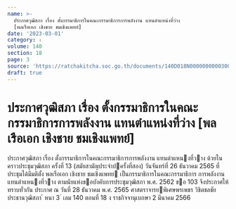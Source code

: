 ```yaml
---
name: >-
  ประกาศวุฒิสภา เรื่อง ตั้งกรรมาธิการในคณะกรรมาธิการการพลังงาน แทนตำแหน่งที่ว่าง
  [พลเรือเอก เชิงชาย ชมเชิงแพทย์]
date: '2023-03-01'
category: ง
volume: 140
section: 18
page: 3
source: 'https://ratchakitcha.soc.go.th/documents/140D018N0000000000300.pdf'
draft: true
---
```


# ประกาศวุฒิสภา เรื่อง ตั้งกรรมาธิการในคณะกรรมาธิการการพลังงาน แทนตำแหน่งที่ว่าง [พลเรือเอก เชิงชาย ชมเชิงแพทย์]

ประกาศวุฒิสภา เรื่อง ตั้งกรรมาธิการในคณะกรรมาธิการการพลังงาน แทนตําแหนงที่วาง ด้วยในคราวประชุมวุฒิสภา ครั้งที่ 13 (สมัยสามัญประจําปครั้งที่สอง) วันจันทร์ที่ 26 ธันวาคม 2565 ที่ประชุมได้มีมติตั้ง พลเรือเอก เชิงชาย ชมเชิงแพทย เป็นกรรมาธิการในคณะกรรมาธิการ การพลังงาน แทนตําแหนงที่วาง ตามนัยแห่งขอบังคับการประชุมวุฒิสภา พ.ศ. 2562 ขอ 103 จึงประกาศให้ทราบทั่วกัน ประกาศ ณ วันที่ 28 ธันวาคม พ.ศ. 2565 ศาสตราจารยพิเศษพรเพชร วิชิตชลชัย ประธานวุฒิสภา ้ หนา 3 ่ เลม 140 ตอนที่ 18 ง ราชกิจจานุเบกษา 2 มีนาคม 2566
